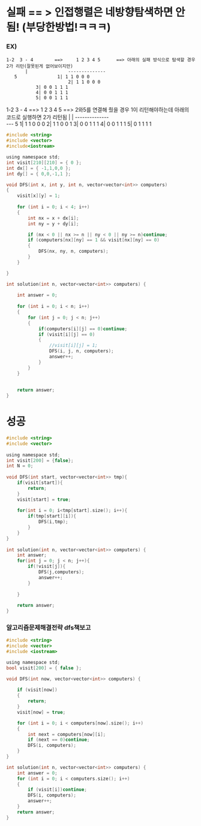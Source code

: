 # 실패 == > 인접행렬은 네방향탐색하면 안됨! (부당한방법!ㅋㅋㅋ)

### EX)
    1-2  3 - 4        ==>     1 2 3 4 5      ==> 아래의 실패 방식으로 탐색할 경우 2가 리턴(잘못된게 없어보이지만)
           |               --------------     
	   5               1| 1 1 0 0 0
                           2| 1 1 0 0 0
			   3| 0 0 1 1 1
			   4| 0 0 1 1 1
			   5| 0 0 1 1 1
			   
			   

  1-2   3 - 4        ==>     1 2 3 4 5      ==> 2와5를 연결해 줬을 경우 1이 리턴해야하는데 아래의 코드로 실행하면 2가 리턴됨
    |      |                --------------     
     ---   5               1| 1 1 0 0 0
                           2| 1 1 0 0 1
			   3| 0 0 1 1 1
			   4| 0 0 1 1 1
			   5| 0 1 1 1 1
			   
			   
			   
			   
			   
```c
#include <string>
#include <vector>
#include<iostream>

using namespace std;
int visit[210][210] = { 0 };
int dx[] = { -1,1,0,0 };
int dy[] = { 0,0,-1,1 };

void DFS(int x, int y, int n, vector<vector<int>> computers)
{
    visit[x][y] = 1;
    
	for (int i = 0; i < 4; i++)
	{
		int nx = x + dx[i];
		int ny = y + dy[i];

		if (nx < 0 || nx >= n || ny < 0 || ny >= n)continue;
		if (computers[nx][ny] == 1 && visit[nx][ny] == 0)
		{
			DFS(nx, ny, n, computers);
		}
	}

}

int solution(int n, vector<vector<int>> computers) {
    
	int answer = 0;
  
	for (int i = 0; i < n; i++)
	{
		for (int j = 0; j < n; j++)
		{
            if(computers[i][j] == 0)continue;
			if (visit[i][j] == 0)
			{
				//visit[i][j] = 1;
				DFS(i, j, n, computers);
				answer++;
			}
		}
	}
    
    
	return answer;
}
```

# 성공

```c
#include <string>
#include <vector>
 
using namespace std;
int visit[200] = {false};
int N = 0;
 
void DFS(int start, vector<vector<int>> tmp){
    if(visit[start]){
        return;
    }
    visit[start] = true;
    
    for(int i = 0; i<tmp[start].size(); i++){
        if(tmp[start][i]){
            DFS(i,tmp);   
        }
    }
}
 
int solution(int n, vector<vector<int>> computers) {
    int answer;
    for(int j = 0; j < n; j++){
        if(!visit[j]){
            DFS(j,computers);
            answer++;
        }
        
    }   
    
    return answer;
}

```

### 알고리즘문제해결전략 dfs책보고
```c
#include <string>
#include <vector>
#include <iostream>

using namespace std;
bool visit[200] = { false };

void DFS(int now, vector<vector<int>> computers) {
	
	if (visit[now])
	{
		return;
	}
	visit[now] = true;

	for (int i = 0; i < computers[now].size(); i++)
	{
		int next = computers[now][i];
		if (next == 0)continue;
		DFS(i, computers);
	}
}

int solution(int n, vector<vector<int>> computers) {
	int answer = 0;
	for (int i = 0; i < computers.size(); i++)
	{
		if (visit[i])continue;
		DFS(i, computers);
		answer++;
	}
	return answer;
}

```
